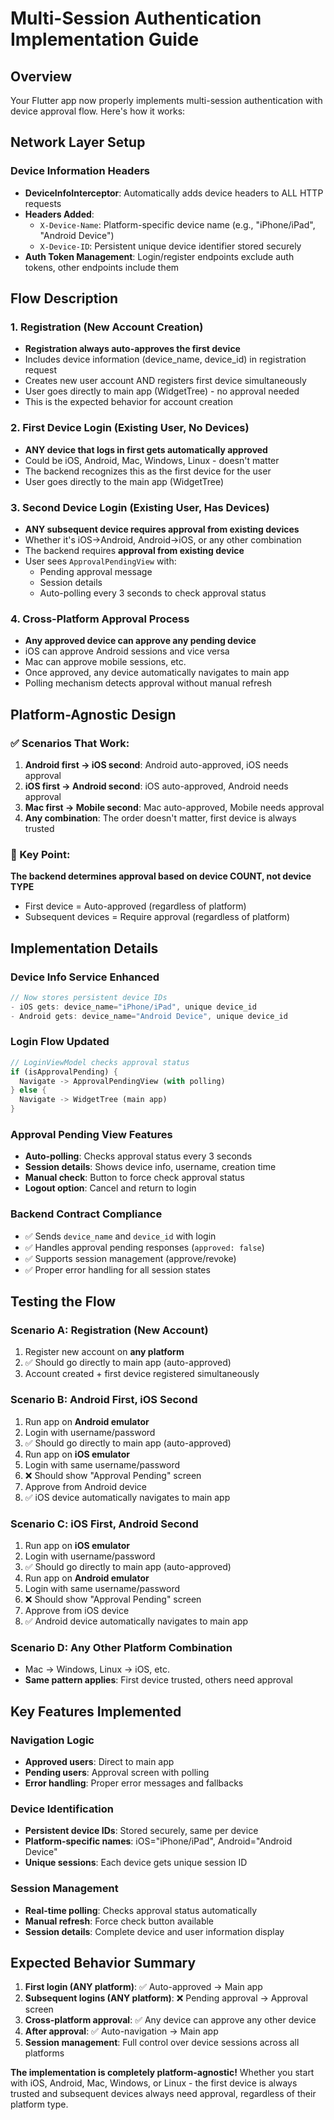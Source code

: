 # Multi-Session Authentication Implementation Guide

## Overview
Your Flutter app now properly implements multi-session authentication with device approval flow. Here's how it works:

## Network Layer Setup

### Device Information Headers
- **DeviceInfoInterceptor**: Automatically adds device headers to ALL HTTP requests
- **Headers Added**: 
  - `X-Device-Name`: Platform-specific device name (e.g., "iPhone/iPad", "Android Device")
  - `X-Device-ID`: Persistent unique device identifier stored securely
- **Auth Token Management**: Login/register endpoints exclude auth tokens, other endpoints include them

## Flow Description

### 1. Registration (New Account Creation)
- **Registration always auto-approves the first device**
- Includes device information (device_name, device_id) in registration request
- Creates new user account AND registers first device simultaneously
- User goes directly to main app (WidgetTree) - no approval needed
- This is the expected behavior for account creation

### 2. First Device Login (Existing User, No Devices)
- **ANY device that logs in first gets automatically approved**
- Could be iOS, Android, Mac, Windows, Linux - doesn't matter
- The backend recognizes this as the first device for the user
- User goes directly to the main app (WidgetTree)

### 3. Second Device Login (Existing User, Has Devices)  
- **ANY subsequent device requires approval from existing devices**
- Whether it's iOS→Android, Android→iOS, or any other combination
- The backend requires **approval from existing device**
- User sees `ApprovalPendingView` with:
  - Pending approval message
  - Session details
  - Auto-polling every 3 seconds to check approval status

### 4. Cross-Platform Approval Process
- **Any approved device can approve any pending device**
- iOS can approve Android sessions and vice versa
- Mac can approve mobile sessions, etc.
- Once approved, any device automatically navigates to main app
- Polling mechanism detects approval without manual refresh

## Platform-Agnostic Design

### ✅ Scenarios That Work:
1. **Android first → iOS second**: Android auto-approved, iOS needs approval
2. **iOS first → Android second**: iOS auto-approved, Android needs approval  
3. **Mac first → Mobile second**: Mac auto-approved, Mobile needs approval
4. **Any combination**: The order doesn't matter, first device is always trusted

### 🔑 Key Point:
**The backend determines approval based on device COUNT, not device TYPE**
- First device = Auto-approved (regardless of platform)
- Subsequent devices = Require approval (regardless of platform)

## Implementation Details

### Device Info Service Enhanced
```dart
// Now stores persistent device IDs
- iOS gets: device_name="iPhone/iPad", unique device_id
- Android gets: device_name="Android Device", unique device_id
```

### Login Flow Updated
```dart
// LoginViewModel checks approval status
if (isApprovalPending) {
  Navigate -> ApprovalPendingView (with polling)
} else {
  Navigate -> WidgetTree (main app)
}
```

### Approval Pending View Features
- **Auto-polling**: Checks approval status every 3 seconds
- **Session details**: Shows device info, username, creation time
- **Manual check**: Button to force check approval status
- **Logout option**: Cancel and return to login

### Backend Contract Compliance
- ✅ Sends `device_name` and `device_id` with login
- ✅ Handles approval pending responses (`approved: false`)
- ✅ Supports session management (approve/revoke)
- ✅ Proper error handling for all session states

## Testing the Flow

### Scenario A: Registration (New Account)
1. Register new account on **any platform**
2. ✅ Should go directly to main app (auto-approved)
3. Account created + first device registered simultaneously

### Scenario B: Android First, iOS Second
1. Run app on **Android emulator**
2. Login with username/password
3. ✅ Should go directly to main app (auto-approved)
4. Run app on **iOS emulator** 
5. Login with same username/password
6. ❌ Should show "Approval Pending" screen
7. Approve from Android device
8. ✅ iOS device automatically navigates to main app

### Scenario C: iOS First, Android Second  
1. Run app on **iOS emulator**
2. Login with username/password
3. ✅ Should go directly to main app (auto-approved)
4. Run app on **Android emulator**
5. Login with same username/password
6. ❌ Should show "Approval Pending" screen  
7. Approve from iOS device
8. ✅ Android device automatically navigates to main app

### Scenario D: Any Other Platform Combination
- Mac → Windows, Linux → iOS, etc.
- **Same pattern applies**: First device trusted, others need approval

## Key Features Implemented

### Navigation Logic
- **Approved users**: Direct to main app
- **Pending users**: Approval screen with polling
- **Error handling**: Proper error messages and fallbacks

### Device Identification
- **Persistent device IDs**: Stored securely, same per device
- **Platform-specific names**: iOS="iPhone/iPad", Android="Android Device"
- **Unique sessions**: Each device gets unique session ID

### Session Management
- **Real-time polling**: Checks approval status automatically
- **Manual refresh**: Force check button available
- **Session details**: Complete device and user information display

## Expected Behavior Summary

1. **First login (ANY platform)**: ✅ Auto-approved → Main app
2. **Subsequent logins (ANY platform)**: ❌ Pending approval → Approval screen
3. **Cross-platform approval**: ✅ Any device can approve any other device
4. **After approval**: ✅ Auto-navigation → Main app
5. **Session management**: Full control over device sessions across all platforms

**The implementation is completely platform-agnostic!** Whether you start with iOS, Android, Mac, Windows, or Linux - the first device is always trusted and subsequent devices always need approval, regardless of their platform type.
